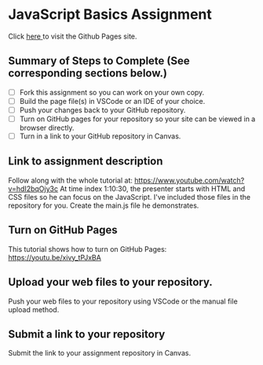 # JavaScript Basics Assignment

Click <a href="https://a-stuart.github.io/exerJavaScriptBasics/"> here </a> to visit the Github Pages site.

## Summary of Steps to Complete (See corresponding sections below.)

- [ ] Fork this assignment so you can work on your own copy.
- [ ] Build the page file(s) in VSCode or an IDE of your choice.
- [ ] Push your changes back to your GitHub repository.
- [ ] Turn on GitHub pages for your repository so your site can be viewed in a browser directly.
- [ ] Turn in a link to your GitHub repository in Canvas.

## Link to assignment description

Follow along with the whole tutorial at: https://www.youtube.com/watch?v=hdI2bqOjy3c
At time index 1:10:30, the presenter starts with HTML and CSS files so he can focus on the JavaScript. I've included those files in the repository for you. Create the main.js file he demonstrates.

## Turn on GitHub Pages

This tutorial shows how to turn on GitHub Pages: https://youtu.be/xivy_tPJxBA

## Upload your web files to your repository.

Push your web files to your repository using VSCode or the manual file upload method. 

## Submit a link to your repository

Submit the link to your assignment repository in Canvas.
